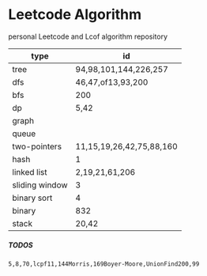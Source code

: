 # Leetcode Algorithm

 personal Leetcode and Lcof algorithm repository



| type           | id                       |
| -------------- | ------------------------ |
| tree           | 94,98,101,144,226,257    |
| dfs            | 46,47,of13,93,200        |
| bfs            | 200                      |
| dp             | 5,42                     |
| graph          |                          |
| queue          |                          |
| two-pointers   | 11,15,19,26,42,75,88,160 |
| hash           | 1                        |
| linked list    | 2,19,21,61,206           |
| sliding window | 3                        |
| binary sort    | 4                        |
| binary         | 832                      |
| stack          | 20,42                    |



##### TODOS

```
5,8,70,lcpf11,144Morris,169Boyer-Moore,UnionFind200,99
```

